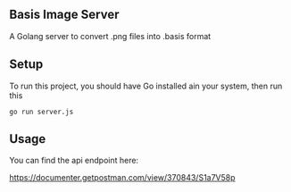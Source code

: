 ## Basis Image Server
A Golang server to convert .png files into .basis format 

## Setup
To run this project, you should have Go installed ain your system, then run this
``` 
go run server.js 
```

## Usage
You can find the api endpoint here:

https://documenter.getpostman.com/view/370843/S1a7V58p
